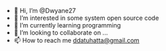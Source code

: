 - 👋 Hi, I’m @Dwyane27
- 👀 I’m interested in some system open source code
- 🌱 I’m currently learning programming
- 💞️ I’m looking to collaborate on ...
- 📫 How to reach me ddatuhatta@gmail.com

<!---
Dwyane27/Dwyane27 is a ✨ special ✨ repository because its `README.md` (this file) appears on your GitHub profile.
You can click the Preview link to take a look at your changes.
--->
